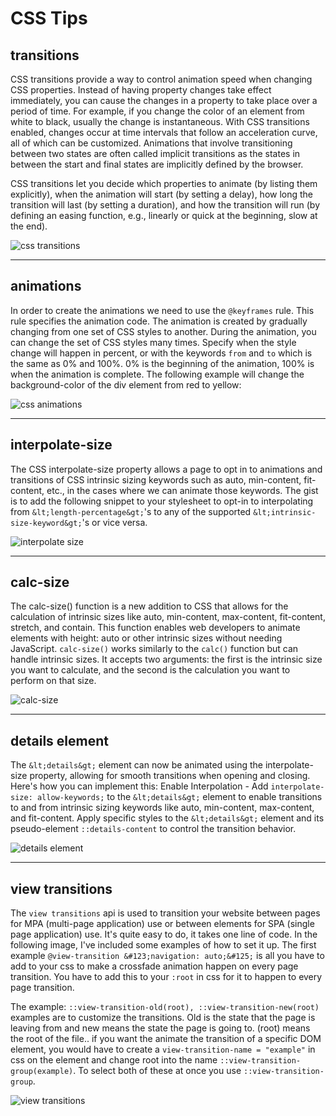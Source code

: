# CSS Tips

<div class="grid-section" id="transitions">
<div class="content">

## transitions

CSS transitions provide a way to control animation speed when changing CSS properties. Instead of having property changes take effect immediately, you can cause the changes in a property to take place over a period of time. For example, if you change the color of an element from white to black, usually the change is instantaneous. With CSS transitions enabled, changes occur at time intervals that follow an acceleration curve, all of which can be customized. Animations that involve transitioning between two states are often called implicit transitions as the states in between the start and final states are implicitly defined by the browser.

CSS transitions let you decide which properties to animate (by listing them explicitly), when the animation will start (by setting a delay), how long the transition will last (by setting a duration), and how the transition will run (by defining an easing function, e.g., linearly or quick at the beginning, slow at the end).

</div>
<div class="image">

![css transitions](/code/transitions.webp)

</div>
</div>

---

<div class="grid-section" id="animations">
<div class="content">

## animations

In order to create the animations we need to use the `@keyframes` rule. This rule specifies the animation code. The animation is created by gradually changing from one set of CSS styles to another. During the animation, you can change the set of CSS styles many times. Specify when the style change will happen in percent, or with the keywords `from` and `to` which is the same as 0% and 100%. 0% is the beginning of the animation, 100% is when the animation is complete. The following example will change the background-color of the div element from red to yellow:

</div>
<div class="image">

![css animations](/code/animations.webp)

</div>
</div>

---

<div class="grid-section" id="interpolate">
<div class="content">

## interpolate-size

The CSS interpolate-size property allows a page to opt in to animations and transitions of CSS intrinsic sizing keywords such as auto, min-content, fit-content, etc., in the cases where we can animate those keywords. The gist is to add the following snippet to your stylesheet to opt-in to interpolating from `&lt;length-percentage&gt;`'s to any of the supported `&lt;intrinsic-size-keyword&gt;`'s or vice versa.

</div>
<div class="image">

![interpolate size](/code/interpolate.webp)

</div>
</div>

---

<div class="grid-section" id="calc">
<div class="content">

## calc-size

The calc-size() function is a new addition to CSS that allows for the calculation of intrinsic sizes like auto, min-content, max-content, fit-content, stretch, and contain. This function enables web developers to animate elements with height: auto or other intrinsic sizes without needing JavaScript. `calc-size()` works similarly to the `calc()` function but can handle intrinsic sizes. It accepts two arguments: the first is the intrinsic size you want to calculate, and the second is the calculation you want to perform on that size.

</div>
<div class="image">

![calc-size](/code/calc.webp)

</div>
</div>

---

<div class="grid-section" id="details">
<div class="content">

## details element

The `&lt;details&gt;` element can now be animated using the interpolate-size property, allowing for smooth transitions when opening and closing. Here's how you can implement this: Enable Interpolation - Add `interpolate-size: allow-keywords;` to the `&lt;details&gt;` element to enable transitions to and from intrinsic sizing keywords like auto, min-content, max-content, and fit-content.
Apply specific styles to the `&lt;details&gt;` element and its pseudo-element `::details-content` to control the transition behavior.

</div>
<div class="image">

![details element](/code/details.webp)

</div>
</div>

---

<div class="grid-section" id="view">
<div class="content">

## view transitions

The `view transitions` api is used to transition your website between pages for MPA (multi-page application) use or between elements for SPA (single page application) use. It's quite easy to do, it takes one line of code. In the following image, I've included some examples of how to set it up. The first example `@view-transition &#123;navigation: auto;&#125;` is all you have to add to your css to make a crossfade animation happen on every page transition. You have to add this to your `:root` in css for it to happen to every page transition.

The example: `::view-transition-old(root), ::view-transition-new(root)` examples are to customize the transitions. Old is the state that the page is leaving from and new means the state the page is going to. (root) means the root of the file.. if you want the animate the transition of a specific DOM element, you would have to create a `view-transition-name = "example"` in css on the element and change root into the name `::view-transition-group(example)`. To select both of these at once you use `::view-transition-group`.

</div>
<div class="image">

![view transitions](/code/view-transitions.webp)

</div>
</div>

<script>
	import './md.css';
</script>
